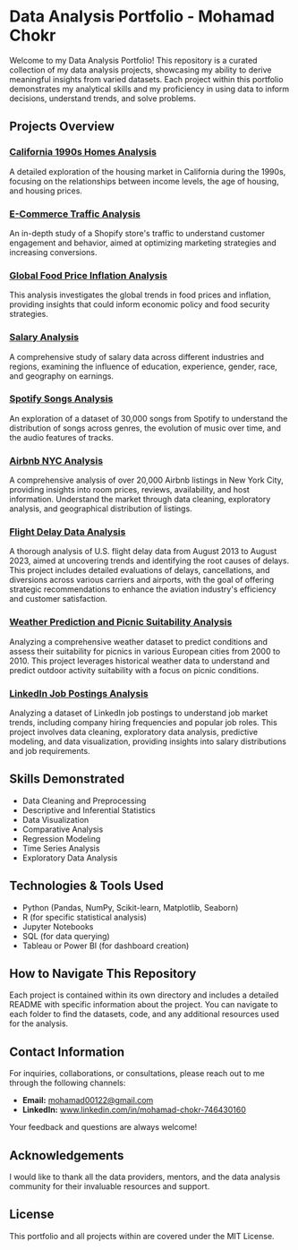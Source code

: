 # Data Analysis Portfolio - Mohamad Chokr

Welcome to my Data Analysis Portfolio! This repository is a curated collection of my data analysis projects, showcasing my ability to derive meaningful insights from varied datasets. Each project within this portfolio demonstrates my analytical skills and my proficiency in using data to inform decisions, understand trends, and solve problems.

## Projects Overview

### [California 1990s Homes Analysis](/California_1990s_homes_analysis)
A detailed exploration of the housing market in California during the 1990s, focusing on the relationships between income levels, the age of housing, and housing prices.

### [E-Commerce Traffic Analysis](/E-Commerce_Project)
An in-depth study of a Shopify store's traffic to understand customer engagement and behavior, aimed at optimizing marketing strategies and increasing conversions.

### [Global Food Price Inflation Analysis](/Global%20Food%20Price%20Inflation%20Analysis)
This analysis investigates the global trends in food prices and inflation, providing insights that could inform economic policy and food security strategies.

### [Salary Analysis](/Salary_Analysis)
A comprehensive study of salary data across different industries and regions, examining the influence of education, experience, gender, race, and geography on earnings.

### [Spotify Songs Analysis](/Spotify_Analysis)
An exploration of a dataset of 30,000 songs from Spotify to understand the distribution of songs across genres, the evolution of music over time, and the audio features of tracks.

### [Airbnb NYC Analysis](/Abnb_NYC_Project)
A comprehensive analysis of over 20,000 Airbnb listings in New York City, providing insights into room prices, reviews, availability, and host information. Understand the market through data cleaning, exploratory analysis, and geographical distribution of listings.

### [Flight Delay Data Analysis](/Flight_Delay_Project)
A thorough analysis of U.S. flight delay data from August 2013 to August 2023, aimed at uncovering trends and identifying the root causes of delays. This project includes detailed evaluations of delays, cancellations, and diversions across various carriers and airports, with the goal of offering strategic recommendations to enhance the aviation industry's efficiency and customer satisfaction.

### [Weather Prediction and Picnic Suitability Analysis](/Weather_Prediction_Analysis)
Analyzing a comprehensive weather dataset to predict conditions and assess their suitability for picnics in various European cities from 2000 to 2010. This project leverages historical weather data to understand and predict outdoor activity suitability with a focus on picnic conditions.

### [LinkedIn Job Postings Analysis](/LinkedIn_Job_Postings_Analysis)
Analyzing a dataset of LinkedIn job postings to understand job market trends, including company hiring frequencies and popular job roles. This project involves data cleaning, exploratory data analysis, predictive modeling, and data visualization, providing insights into salary distributions and job requirements.

## Skills Demonstrated

- Data Cleaning and Preprocessing
- Descriptive and Inferential Statistics
- Data Visualization
- Comparative Analysis
- Regression Modeling
- Time Series Analysis
- Exploratory Data Analysis

## Technologies & Tools Used

- Python (Pandas, NumPy, Scikit-learn, Matplotlib, Seaborn)
- R (for specific statistical analysis)
- Jupyter Notebooks
- SQL (for data querying)
- Tableau or Power BI (for dashboard creation)

## How to Navigate This Repository

Each project is contained within its own directory and includes a detailed README with specific information about the project. You can navigate to each folder to find the datasets, code, and any additional resources used for the analysis.

## Contact Information

For inquiries, collaborations, or consultations, please reach out to me through the following channels:

- **Email:** mohamad00122@gmail.com
- **LinkedIn:** www.linkedin.com/in/mohamad-chokr-746430160

Your feedback and questions are always welcome!

## Acknowledgements

I would like to thank all the data providers, mentors, and the data analysis community for their invaluable resources and support.

## License

This portfolio and all projects within are covered under the MIT License.
